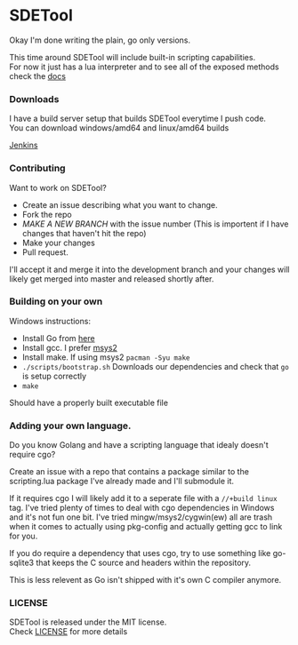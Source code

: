 # SDETool

Okay I'm done writing the plain, go only versions.

This time around SDETool will include built-in scripting capabilities.  
For now it just has a lua interpreter and to see all of the exposed methods 
check the [docs](https://github.com/THUNDERGROOVE/SDETool/blob/master/scripting/lua/lua.md)

### Downloads

I have a build server setup that builds SDETool everytime I push code.  
You can download windows/amd64 and linux/amd64 builds

[Jenkins](http://ci.maximumtwang.com)

### Contributing

Want to work on SDETool?  

- Create an issue describing what you want to change.
- Fork the repo
- *MAKE A NEW BRANCH* with the issue number (This is importent if I have 
  changes that haven't hit the repo)
- Make your changes
- Pull request.

I'll accept it and merge it into the development branch and your changes will 
likely get merged into master and released shortly after.

### Building on your own

Windows instructions:

- Install Go from [here](http://golang.org/dl/)
- Install gcc.  I prefer [msys2](http://msys2.github.io)
- Install make. If using msys2 `pacman -Syu make`
- `./scripts/bootstrap.sh` Downloads our dependencies and check that `go` is 
  setup correctly
- `make`

Should have a properly built executable file

### Adding your own language.

Do you know Golang and have a scripting language that idealy doesn't require 
cgo?  

Create an issue with a repo that contains a package similar to the 
scripting.lua package I've already made and I'll submodule it.

If it requires cgo I will likely add it to a seperate file with a 
`//+build linux` tag.  I've tried plenty of times to deal with cgo dependencies
in Windows and it's not fun one bit.  I've tried mingw/msys2/cygwin(ew) all are
trash when it comes to actually using pkg-config and actually getting gcc to 
link for you.

If you do require a dependency that uses cgo, try to use something like 
go-sqlite3 that keeps the C source and headers within the repository.

This is less relevent as Go isn't shipped with it's own C compiler anymore.

### LICENSE
SDETool is released under the MIT license.  
Check [LICENSE](http://github.com/THUNDERGROOVE/SDETool) for more details
